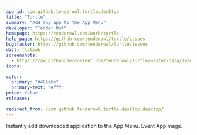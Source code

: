 ```yaml
---
app_id: com.github.tenderowl.turtle.desktop
title: "Turtle"
summary: "Add any app to the App Menu"
developer: "Tender Owl"
homepage: https://tenderowl.com/work/turtle
help_page: https://github.com/tenderowl/turtle/issues
bugtracker: https://github.com/tenderowl/turtle/issues
dist: flatpak
screenshots:
  - https://raw.githubusercontent.com/tenderowl/turtle/master/data/images/turtle-screenshot.png
icons:

color:
  primary: "#485a6c"
  primary-text: "#fff"
price: false
releases:

redirect_from: /com.github.tenderowl.turtle.desktop.desktop/
---
```


<p>Instantly add downloaded application to the App Menu. Event AppImage.</p>
